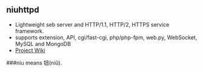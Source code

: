 ## niuhttpd
* Lightweight seb server and HTTP/1.1, HTTP/2, HTTPS service framework.
* supports extension, API, cgi/fast-cgi, php/php-fpm, web.py, WebSocket, MySQL and MongoDB
* [Project Wiki](https://github.com/uplusware/niuhttpd/wiki/)

###niu means 钮(niǔ).
